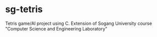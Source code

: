 # sg-tetris
Tetris game/AI project using C. Extension of Sogang University course "Computer Science and Engineering Laboratory"
